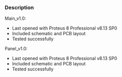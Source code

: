 ### Description

Main_v1.0:
- Last opened with Proteus 8 Professional v8.13 SP0
- Included schematic and PCB layout
- Tested successfully

Panel_v1.0:
- Last opened with Proteus 8 Professional v8.13 SP0
- Included schematic and PCB layout
- Tested successfully
